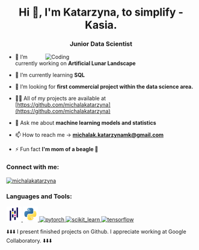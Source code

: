 <h1 align="center">Hi 👋, I'm Katarzyna, to simplify - Kasia.</h1>
<h3 align="center">Junior Data Scientist</h3>
<img align="right" alt="Coding" width="400" src="https://i.pinimg.com/originals/31/53/2d/31532d7d378053de3b8bf23c6e7bfae3.gif">


- 🔭 I’m currently working on **Artificial Lunar Landscape**

- 🌱 I’m currently learning **SQL**

- 🤝 I’m looking for **first commercial project within the data science area.**

- 👨‍💻 All of my projects are available at [https://github.com/michalakatarzyna](https://github.com/michalakatarzyna)

- 💬 Ask me about **machine learning models and statistics**

- 📫 How to reach me -> **michalak.katarzynamk@gmail.com**

- ⚡ Fun fact **I'm mom of a beagle 🐶**

<h3 align="left">Connect with me:</h3>
<p align="left">
<a href="https://linkedin.com/in/michalakatarzyna" target="blank"><img align="center" src="https://raw.githubusercontent.com/rahuldkjain/github-profile-readme-generator/master/src/images/icons/Social/linked-in-alt.svg" alt="michalakatarzyna" height="30" width="40" /></a>
</p>

<h3 align="left">Languages and Tools:</h3>
<p align="left"> <a href="https://pandas.pydata.org/" target="_blank" rel="noreferrer"> <img src="https://raw.githubusercontent.com/devicons/devicon/2ae2a900d2f041da66e950e4d48052658d850630/icons/pandas/pandas-original.svg" alt="pandas" width="40" height="40"/> </a> <a href="https://www.python.org" target="_blank" rel="noreferrer"> <img src="https://raw.githubusercontent.com/devicons/devicon/master/icons/python/python-original.svg" alt="python" width="40" height="40"/> </a> <a href="https://pytorch.org/" target="_blank" rel="noreferrer"> <img src="https://www.vectorlogo.zone/logos/pytorch/pytorch-icon.svg" alt="pytorch" width="40" height="40"/> </a> <a href="https://scikit-learn.org/" target="_blank" rel="noreferrer"> <img src="https://upload.wikimedia.org/wikipedia/commons/0/05/Scikit_learn_logo_small.svg" alt="scikit_learn" width="40" height="40"/> </a> <a href="https://www.tensorflow.org" target="_blank" rel="noreferrer"> <img src="https://www.vectorlogo.zone/logos/tensorflow/tensorflow-icon.svg" alt="tensorflow" width="40" height="40"/> </a> </p>


⬇️⬇️⬇️ I present finished projects on Github. I appreciate working at Google Collaboratory. ⬇️⬇️⬇️

